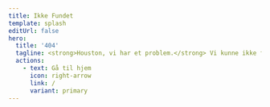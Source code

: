 ```yaml
---
title: Ikke Fundet
template: splash
editUrl: false
hero:
  title: '404'
  tagline: <strong>Houston, vi har et problem.</strong> Vi kunne ikke finde den side.<br>Check URL'en eller prøv at bruge søgefeltet.
  actions:
    - text: Gå til hjem
      icon: right-arrow
      link: /
      variant: primary
---
```

